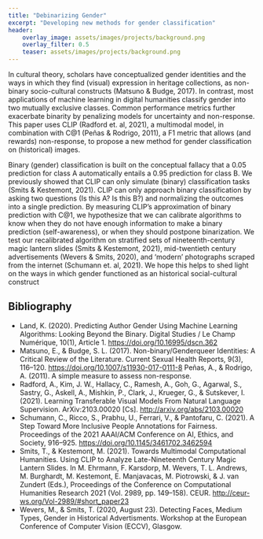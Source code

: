 ```yaml
---
title: "Debinarizing Gender"
excerpt: "Developing new methods for gender classification"
header:
    overlay_image: assets/images/projects/background.png
    overlay_filter: 0.5 
    teaser: assets/images/projects/background.png
---
```


In cultural theory, scholars have conceptualized gender identities and the ways in which they find (visual) expression in heritage collections, as non-binary socio-cultural constructs (Matsuno & Budge, 2017). In contrast, most applications of machine learning in digital humanities classify gender into two mutually exclusive classes. Common performance metrics further exacerbate binarity by penalizing models for uncertainty and non-response. This paper uses CLIP (Radford et. al, 2021), a multimodal model, in combination with C@1 (Peñas & Rodrigo, 2011), a F1 metric that allows (and rewards) non-response, to propose a new method for gender classification on (historical) images.

Binary (gender) classification is built on the conceptual fallacy that a 0.05 prediction for class A automatically entails a 0.95 prediction for class B. We previously showed that CLIP can only simulate (binary) classification tasks (Smits & Kestemont, 2021). CLIP can only approach binary classification by asking two questions (Is this A? Is this B?) and normalizing the outcomes into a single prediction. By measuring CLIP’s approximation of binary prediction with C@1, we hypothesize that we can calibrate algorithms to know when they do not have enough information to make a binary prediction (self-awareness), or when they should postpone binarization. We test our recalibrated algorithm  on stratified sets of nineteenth-century magic lantern slides (Smits & Kestemont, 2021), mid-twentieth century advertisements (Wevers & Smits, 2020), and ‘modern’ photographs scraped from the internet (Schumann et. al, 2021). We hope this helps to shed light on the ways in which gender functioned as an historical social-cultural construct

## Bibliography  
- Land, K. (2020). Predicting Author Gender Using Machine Learning Algorithms: Looking Beyond the Binary. Digital Studies / Le Champ Numérique, 10(1), Article 1. https://doi.org/10.16995/dscn.362
- Matsuno, E., & Budge, S. L. (2017). Non-binary/Genderqueer Identities: A Critical Review of the Literature. Current Sexual Health Reports, 9(3), 116–120. https://doi.org/10.1007/s11930-017-0111-8
Peñas, A., & Rodrigo, A. (2011). A simple measure to assess non-response.
- Radford, A., Kim, J. W., Hallacy, C., Ramesh, A., Goh, G., Agarwal, S., Sastry, G., Askell, A., Mishkin, P., Clark, J., Krueger, G., & Sutskever, I. (2021). Learning Transferable Visual Models From Natural Language Supervision. ArXiv:2103.00020 [Cs]. http://arxiv.org/abs/2103.00020
- Schumann, C., Ricco, S., Prabhu, U., Ferrari, V., & Pantofaru, C. (2021). A Step Toward More Inclusive People Annotations for Fairness. Proceedings of the 2021 AAAI/ACM Conference on AI, Ethics, and Society, 916–925. https://doi.org/10.1145/3461702.3462594
- Smits, T., & Kestemont, M. (2021). Towards Multimodal Computational Humanities. Using CLIP to Analyze Late-Nineteenth Century Magic Lantern Slides. In M. Ehrmann, F. Karsdorp, M. Wevers, T. L. Andrews, M. Burghardt, M. Kestemont, E. Manjavacas, M. Piotrowski, & J. van Zundert (Eds.), Proceedings of the Conference on Computational Humanities   Research 2021 (Vol. 2989, pp. 149–158). CEUR. http://ceur-ws.org/Vol-2989/#short_paper23
- Wevers, M., & Smits, T. (2020, August 23). Detecting Faces, Medium Types, Gender in Historical Advertisments. Workshop at the European Conference of Computer Vision (ECCV), Glasgow.

